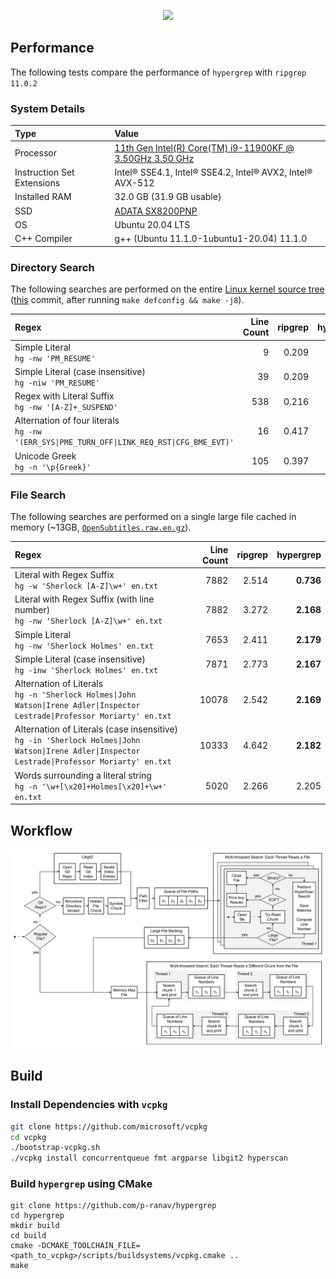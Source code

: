 <p align="center">
  <img height="100" src="https://github.com/p-ranav/hypergrep/assets/8450091/8af2a3b9-1815-4715-8eae-6e1f63a9cf6b"/>
</p>

## Performance

The following tests compare the performance of `hypergrep` with `ripgrep 11.0.2`

### System Details

| Type            | Value |
|:--------------- |:---- |
| Processor       | [11th Gen Intel(R) Core(TM) i9-11900KF @ 3.50GHz   3.50 GHz](https://ark.intel.com/content/www/us/en/ark/products/212321/intel-core-i911900kf-processor-16m-cache-up-to-5-30-ghz.html) |
| Instruction Set Extensions | Intel® SSE4.1, Intel® SSE4.2, Intel® AVX2, Intel® AVX-512 |
| Installed RAM   | 32.0 GB (31.9 GB usable) |
| SSD             | [ADATA SX8200PNP](https://www.adata.com/upload/downloadfile/Datasheet_XPG%20SX8200%20Pro_EN_20181017.pdf) |
| OS              | Ubuntu 20.04 LTS |
| C++ Compiler    | g++ (Ubuntu 11.1.0-1ubuntu1-20.04) 11.1.0 |

### Directory Search

The following searches are performed on the entire [Linux kernel source tree](https://github.com/torvalds/linux) ([this](84e57d292203a45c96dbcb2e6be9dd80961d981a) commit, after running `make defconfig && make -j8`).

| Regex | Line Count | ripgrep | hypergrep |
| :---| ---:| ---:| ---:|
| Simple Literal<br/>`hg -nw 'PM_RESUME'` | 9 | 0.209 | **0.152** |
| Simple Literal (case insensitive)<br/>`hg -niw 'PM_RESUME'` | 39 | 0.209 | **0.156** |
| Regex with Literal Suffix<br/>`hg -nw '[A-Z]+_SUSPEND'` | 538 | 0.216 | **0.159** |
| Alternation of four literals<br/>`hg -nw '(ERR_SYS\|PME_TURN_OFF\|LINK_REQ_RST\|CFG_BME_EVT)'` | 16 | 0.417 | **0.162** |
| Unicode Greek<br/>`hg -n '\p{Greek}'` | 105 | 0.397 | **0.160** |

### File Search

 The following searches are performed on a single large file cached in memory (~13GB, [`OpenSubtitles.raw.en.gz`](http://opus.nlpl.eu/download.php?f=OpenSubtitles/v2018/mono/OpenSubtitles.raw.en.gz)).

| Regex | Line Count | ripgrep | hypergrep |
| :---| ---:| ---:| ---:|
| Literal with Regex Suffix<br/>`hg -w 'Sherlock [A-Z]\w+' en.txt` | 7882 | 2.514 | **0.736** |
| Literal with Regex Suffix (with line number)<br/>`hg -nw 'Sherlock [A-Z]\w+' en.txt` | 7882 | 3.272 | **2.168** |
| Simple Literal<br/>`hg -nw 'Sherlock Holmes' en.txt` | 7653 | 2.411 | **2.179** |
| Simple Literal (case insensitive)<br/>`hg -inw 'Sherlock Holmes' en.txt` | 7871 | 2.773 | **2.167** |
| Alternation of Literals<br/>`hg -n 'Sherlock Holmes\|John Watson\|Irene Adler\|Inspector Lestrade\|Professor Moriarty' en.txt` | 10078 | 2.542 | **2.169** |
| Alternation of Literals (case insensitive)<br/>`hg -in 'Sherlock Holmes\|John Watson\|Irene Adler\|Inspector Lestrade\|Professor Moriarty' en.txt` | 10333 | 4.642 | **2.182** |
| Words surrounding a literal string<br/>`hg -n '\w+[\x20]+Holmes[\x20]+\w+' en.txt` | 5020 | 2.266 | 2.205 |

## Workflow

![Workflow](doc/workflow.png)

## Build

### Install Dependencies with `vcpkg`

```bash
git clone https://github.com/microsoft/vcpkg
cd vcpkg
./bootstrap-vcpkg.sh
./vcpkg install concurrentqueue fmt argparse libgit2 hyperscan
```

### Build `hypergrep` using CMake

```
git clone https://github.com/p-ranav/hypergrep
cd hypergrep
mkdir build
cd build
cmake -DCMAKE_TOOLCHAIN_FILE=<path_to_vcpkg>/scripts/buildsystems/vcpkg.cmake ..
make
```

